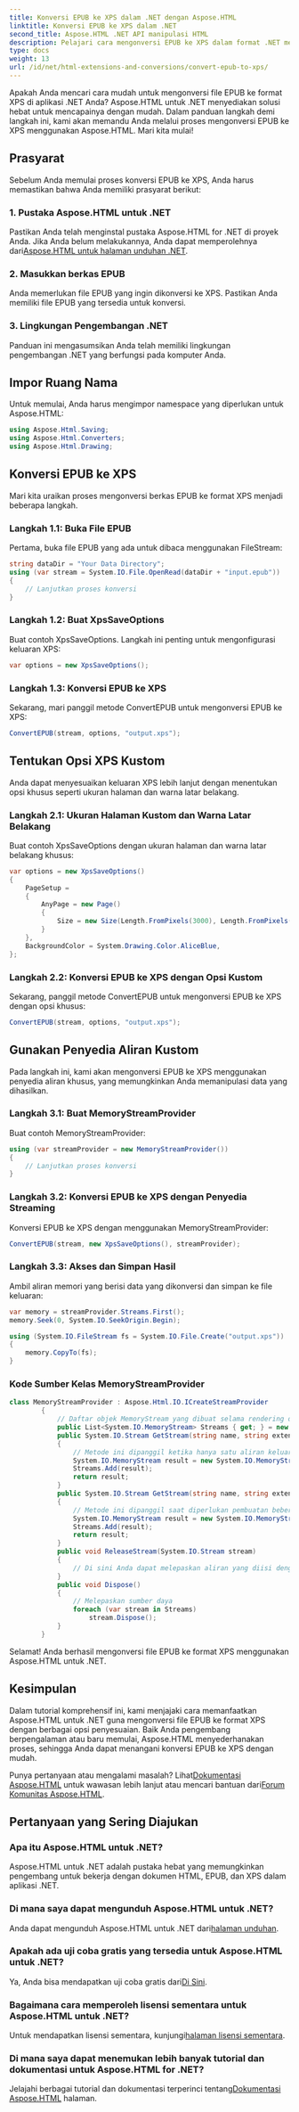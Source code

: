 ```yaml
---
title: Konversi EPUB ke XPS dalam .NET dengan Aspose.HTML
linktitle: Konversi EPUB ke XPS dalam .NET
second_title: Aspose.HTML .NET API manipulasi HTML
description: Pelajari cara mengonversi EPUB ke XPS dalam format .NET menggunakan Aspose.HTML untuk .NET. Ikuti panduan langkah demi langkah kami untuk konversi yang mudah.
type: docs
weight: 13
url: /id/net/html-extensions-and-conversions/convert-epub-to-xps/
---
```


Apakah Anda mencari cara mudah untuk mengonversi file EPUB ke format XPS di aplikasi .NET Anda? Aspose.HTML untuk .NET menyediakan solusi hebat untuk mencapainya dengan mudah. Dalam panduan langkah demi langkah ini, kami akan memandu Anda melalui proses mengonversi EPUB ke XPS menggunakan Aspose.HTML. Mari kita mulai!

## Prasyarat

Sebelum Anda memulai proses konversi EPUB ke XPS, Anda harus memastikan bahwa Anda memiliki prasyarat berikut:

### 1. Pustaka Aspose.HTML untuk .NET

 Pastikan Anda telah menginstal pustaka Aspose.HTML for .NET di proyek Anda. Jika Anda belum melakukannya, Anda dapat memperolehnya dari[Aspose.HTML untuk halaman unduhan .NET](https://releases.aspose.com/html/net/).

### 2. Masukkan berkas EPUB

Anda memerlukan file EPUB yang ingin dikonversi ke XPS. Pastikan Anda memiliki file EPUB yang tersedia untuk konversi.

### 3. Lingkungan Pengembangan .NET

Panduan ini mengasumsikan Anda telah memiliki lingkungan pengembangan .NET yang berfungsi pada komputer Anda.

## Impor Ruang Nama

Untuk memulai, Anda harus mengimpor namespace yang diperlukan untuk Aspose.HTML:

```csharp
using Aspose.Html.Saving;
using Aspose.Html.Converters;
using Aspose.Html.Drawing;
```

## Konversi EPUB ke XPS

Mari kita uraikan proses mengonversi berkas EPUB ke format XPS menjadi beberapa langkah.

### Langkah 1.1: Buka File EPUB

Pertama, buka file EPUB yang ada untuk dibaca menggunakan FileStream:

```csharp
string dataDir = "Your Data Directory";
using (var stream = System.IO.File.OpenRead(dataDir + "input.epub"))
{
    // Lanjutkan proses konversi
}
```

### Langkah 1.2: Buat XpsSaveOptions

Buat contoh XpsSaveOptions. Langkah ini penting untuk mengonfigurasi keluaran XPS:

```csharp
var options = new XpsSaveOptions();
```

### Langkah 1.3: Konversi EPUB ke XPS

Sekarang, mari panggil metode ConvertEPUB untuk mengonversi EPUB ke XPS:

```csharp
ConvertEPUB(stream, options, "output.xps");
```

## Tentukan Opsi XPS Kustom

Anda dapat menyesuaikan keluaran XPS lebih lanjut dengan menentukan opsi khusus seperti ukuran halaman dan warna latar belakang.

### Langkah 2.1: Ukuran Halaman Kustom dan Warna Latar Belakang

Buat contoh XpsSaveOptions dengan ukuran halaman dan warna latar belakang khusus:

```csharp
var options = new XpsSaveOptions()
{
    PageSetup =
    {
        AnyPage = new Page()
        {
            Size = new Size(Length.FromPixels(3000), Length.FromPixels(1000))
        }
    },
    BackgroundColor = System.Drawing.Color.AliceBlue,
};
```

### Langkah 2.2: Konversi EPUB ke XPS dengan Opsi Kustom

Sekarang, panggil metode ConvertEPUB untuk mengonversi EPUB ke XPS dengan opsi khusus:

```csharp
ConvertEPUB(stream, options, "output.xps");
```

## Gunakan Penyedia Aliran Kustom

Pada langkah ini, kami akan mengonversi EPUB ke XPS menggunakan penyedia aliran khusus, yang memungkinkan Anda memanipulasi data yang dihasilkan.

### Langkah 3.1: Buat MemoryStreamProvider

Buat contoh MemoryStreamProvider:

```csharp
using (var streamProvider = new MemoryStreamProvider())
{
    // Lanjutkan proses konversi
}
```

### Langkah 3.2: Konversi EPUB ke XPS dengan Penyedia Streaming

Konversi EPUB ke XPS dengan menggunakan MemoryStreamProvider:

```csharp
ConvertEPUB(stream, new XpsSaveOptions(), streamProvider);
```

### Langkah 3.3: Akses dan Simpan Hasil

Ambil aliran memori yang berisi data yang dikonversi dan simpan ke file keluaran:

```csharp
var memory = streamProvider.Streams.First();
memory.Seek(0, System.IO.SeekOrigin.Begin);

using (System.IO.FileStream fs = System.IO.File.Create("output.xps"))
{
    memory.CopyTo(fs);
}
```

### Kode Sumber Kelas MemoryStreamProvider

```csharp
class MemoryStreamProvider : Aspose.Html.IO.ICreateStreamProvider
        {
            // Daftar objek MemoryStream yang dibuat selama rendering dokumen
            public List<System.IO.MemoryStream> Streams { get; } = new List<System.IO.MemoryStream>();
            public System.IO.Stream GetStream(string name, string extension)
            {
                // Metode ini dipanggil ketika hanya satu aliran keluaran yang diperlukan, misalnya untuk format XPS, PDF, atau TIFF.
                System.IO.MemoryStream result = new System.IO.MemoryStream();
                Streams.Add(result);
                return result;
            }
            public System.IO.Stream GetStream(string name, string extension, int page)
            {
                // Metode ini dipanggil saat diperlukan pembuatan beberapa aliran output. Misalnya saat merender HTML ke daftar file gambar (JPG, PNG, dll.)
                System.IO.MemoryStream result = new System.IO.MemoryStream();
                Streams.Add(result);
                return result;
            }
            public void ReleaseStream(System.IO.Stream stream)
            {
                // Di sini Anda dapat melepaskan aliran yang diisi dengan data dan, misalnya, membuangnya ke hard-drive
            }
            public void Dispose()
            {
                // Melepaskan sumber daya
                foreach (var stream in Streams)
                    stream.Dispose();
            }
        }
```
Selamat! Anda berhasil mengonversi file EPUB ke format XPS menggunakan Aspose.HTML untuk .NET.

## Kesimpulan

Dalam tutorial komprehensif ini, kami menjajaki cara memanfaatkan Aspose.HTML untuk .NET guna mengonversi file EPUB ke format XPS dengan berbagai opsi penyesuaian. Baik Anda pengembang berpengalaman atau baru memulai, Aspose.HTML menyederhanakan proses, sehingga Anda dapat menangani konversi EPUB ke XPS dengan mudah.

 Punya pertanyaan atau mengalami masalah? Lihat[Dokumentasi Aspose.HTML](https://reference.aspose.com/html/net/) untuk wawasan lebih lanjut atau mencari bantuan dari[Forum Komunitas Aspose.HTML](https://forum.aspose.com/).

## Pertanyaan yang Sering Diajukan

### Apa itu Aspose.HTML untuk .NET?
Aspose.HTML untuk .NET adalah pustaka hebat yang memungkinkan pengembang untuk bekerja dengan dokumen HTML, EPUB, dan XPS dalam aplikasi .NET.

### Di mana saya dapat mengunduh Aspose.HTML untuk .NET?
 Anda dapat mengunduh Aspose.HTML untuk .NET dari[halaman unduhan](https://releases.aspose.com/html/net/).

### Apakah ada uji coba gratis yang tersedia untuk Aspose.HTML untuk .NET?
 Ya, Anda bisa mendapatkan uji coba gratis dari[Di Sini](https://releases.aspose.com/).

### Bagaimana cara memperoleh lisensi sementara untuk Aspose.HTML untuk .NET?
 Untuk mendapatkan lisensi sementara, kunjungi[halaman lisensi sementara](https://purchase.aspose.com/temporary-license/).

### Di mana saya dapat menemukan lebih banyak tutorial dan dokumentasi untuk Aspose.HTML for .NET?
 Jelajahi berbagai tutorial dan dokumentasi terperinci tentang[Dokumentasi Aspose.HTML](https://reference.aspose.com/html/net/) halaman.
